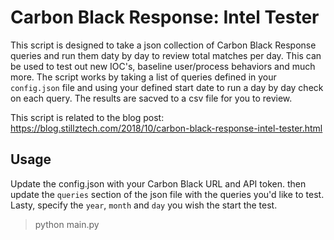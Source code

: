 # Carbon Black Response: Intel Tester
This script is designed to take a json collection of Carbon Black Response queries and run them daty by day to review total matches per day. This can be used to test out new IOC's, baseline user/process behaviors and much more. The script works by taking a list of queries defined in your `config.json` file and using your defined start date to run a day by day check on each query. The results are sacved to a csv file for you to review. 

This script is related to the blog post: https://blog.stillztech.com/2018/10/carbon-black-response-intel-tester.html 

## Usage
Update the config.json with your Carbon Black URL and API token. then update the `queries` section of the json file with the queries you'd like to test. Lasty, specify the `year`, `month` and `day` you wish the start the test. 
> python main.py

